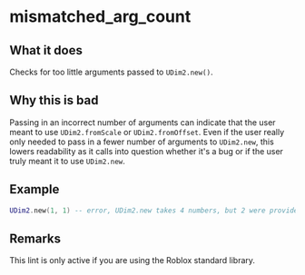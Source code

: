 # mismatched_arg_count
## What it does
Checks for too little arguments passed to `UDim2.new()`.

## Why this is bad
Passing in an incorrect number of arguments can indicate that the user meant to use `UDim2.fromScale` or `UDim2.fromOffset`.
Even if the user really only needed to pass in a fewer number of arguments to `UDim2.new`, this lowers readability
as it calls into question whether it's a bug or if the user truly meant it to use `UDim2.new`.

## Example
```lua
UDim2.new(1, 1) -- error, UDim2.new takes 4 numbers, but 2 were provided.
```

## Remarks
This lint is only active if you are using the Roblox standard library.
